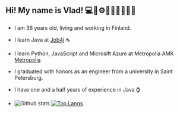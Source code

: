 ## Hi! My name is Vlad! 💻🧠⚙️🚀💡🔧🎯🔥🌐
- I am 36 years old, living and working in Finland.
- I learn Java at [Job4j](https://job4j.ru/) ☕
- I learn Python, JavaScript and Microsift Azure at Metropolia AMK [Metropolia](https://www.metropolia.fi/en/academics/open-university-courses/nonstop-virtual-studies-information-and-communication-technology)
- I graduated with honors as an engineer from a university in Saint Petersburg.
- I have one and a half years of experience in Java ⌚

- ![Github stats](https://github-readme-stats.vercel.app/api?username=vvbudnichenko&hide=stars,prs,issues,contribs)
[![Top Langs](https://github-readme-stats.vercel.app/api/top-langs/?username=vvbudnichenko&layout=compact)](https://github.com/ShamRail/github-readme-stats)
<!--
**vvbudnichenko/vvbudnichenko** is a ✨ _special_ ✨ repository because its `README.md` (this file) appears on your GitHub profile.



- 🔭 I’m currently working on ...
- 🌱 I’m currently learning ...
- 👯 I’m looking to collaborate on ...
- 🤔 I’m looking for help with ...
- 💬 Ask me about ...
- 📫 How to reach me: ...
- 😄 Pronouns: ...
- ⚡ Fun fact: ...
-->
